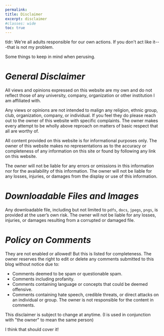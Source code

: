 ```yaml
---
permalink:
title: Disclaimer
excerpt: disclaimer
#classes: wide
toc: true
---
```


tldr: We're all adults responsible for our own actions. If you don't act like it---that is not my problem.

Some things to keep in mind when perusing.

# *General Disclaimer*
All views and opinions expressed on this website are my own and do not reflect those of any university, company, organization or other institution I am affiliated with.

Any views or opinions are not intended to malign any religion, ethnic group, club, organization, company, or individual. If you feel they do please reach out to the owner of this website with specific complaints. The owner makes every attempt to be wholly above reproach on matters of basic respect that all are worthy of.

All content provided on this website is for informational purposes only. The owner of this website makes no representations as to the accuracy or completeness of any information on this site or found by following any link on this website.

The owner will not be liable for any errors or omissions in this information nor for the availability of this information. The owner will not be liable for any losses, injuries, or damages from the display or use of this information.

# *Downloadable Files and Images*
Any downloadable file, including but not limited to `pdfs`, `docs`, `jpegs`, `pngs`, is provided at the user’s own risk. The owner will not be liable for any losses, injuries, or damages resulting from a corrupted or damaged file.

# *Policy on Comments*
They are not enabled or allowed! But this is listed for completeness. The owner reserves the right to edit or delete any comments submitted to this blog without notice due to:
* Comments deemed to be spam or questionable spam.
* Comments including profanity.
* Comments containing language or concepts that could be deemed offensive.
* Comments containing hate speech, credible threats, or direct attacks on an individual or group.
The owner is not responsible for the content in comments.

This disclaimer is subject to change at anytime. (I is used in conjunction with "the owner" to mean the same person)

I think that should cover it!